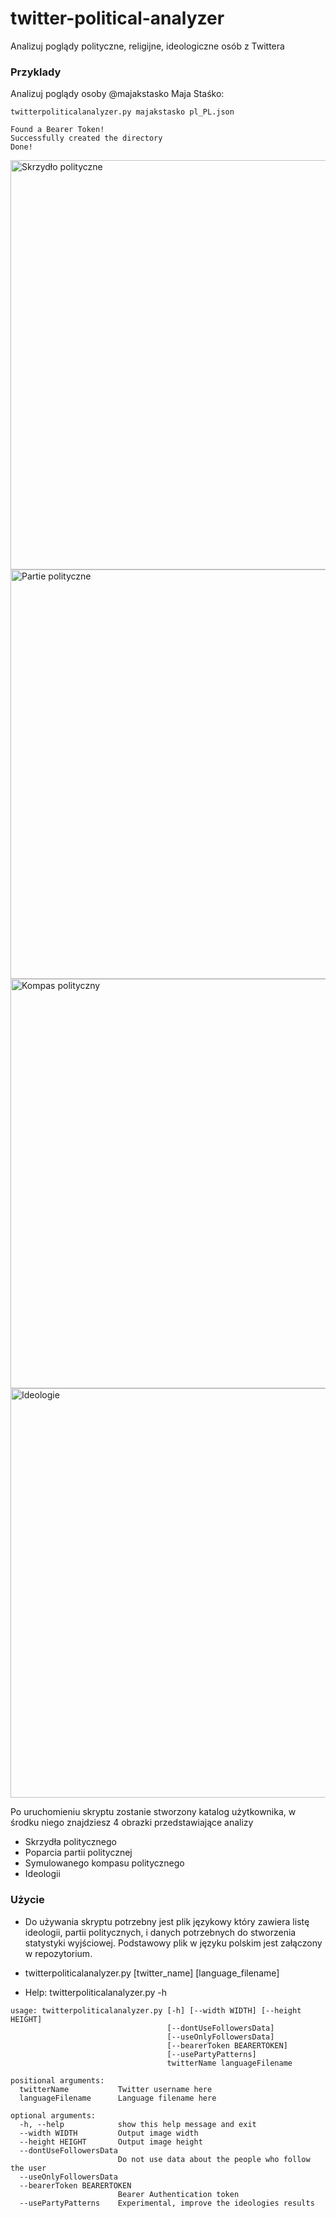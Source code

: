 # twitter-political-analyzer
Analizuj poglądy polityczne, religijne, ideologiczne osób z Twittera

### Przyklady

Analizuj poglądy osoby @majakstasko Maja Staśko:

```
twitterpoliticalanalyzer.py majakstasko pl_PL.json

Found a Bearer Token!
Successfully created the directory
Done!
```

<img src="https://i.imgur.com/pVawP2Y.png" width="655" alt="Skrzydło polityczne" />
<img src="https://i.imgur.com/r1FUqeE.png" width="655" alt="Partie polityczne" />
<img src="https://i.imgur.com/3iazbtD.png" width="655" alt="Kompas polityczny" />
<img src="https://i.imgur.com/L8EecIa.png" width="655" alt="Ideologie" />

Po uruchomieniu skryptu zostanie stworzony katalog użytkownika, w środku niego znajdziesz 4 obrazki przedstawiające analizy
- Skrzydła politycznego
- Poparcia partii politycznej
- Symulowanego kompasu politycznego
- Ideologii

### Użycie

* Do używania skryptu potrzebny jest plik językowy który zawiera listę ideologii, partii politycznych, i danych potrzebnych do
stworzenia statystyki wyjściowej. Podstawowy plik w języku polskim jest załączony w repozytorium.

* twitterpoliticalanalyzer.py [twitter_name] [language_filename]

* Help: twitterpoliticalanalyzer.py -h

```
usage: twitterpoliticalanalyzer.py [-h] [--width WIDTH] [--height HEIGHT]
                                   [--dontUseFollowersData]
                                   [--useOnlyFollowersData]
                                   [--bearerToken BEARERTOKEN]
                                   [--usePartyPatterns]
                                   twitterName languageFilename

positional arguments:
  twitterName           Twitter username here
  languageFilename      Language filename here

optional arguments:
  -h, --help            show this help message and exit
  --width WIDTH         Output image width
  --height HEIGHT       Output image height
  --dontUseFollowersData
                        Do not use data about the people who follow the user
  --useOnlyFollowersData
  --bearerToken BEARERTOKEN
                        Bearer Authentication token
  --usePartyPatterns    Experimental, improve the ideologies results
```
